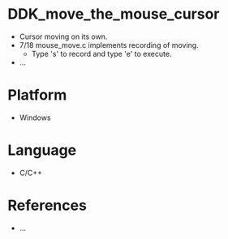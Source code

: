 # DDK_move_the_mouse_cursor
* Cursor moving on its own.
* 7/18 mouse_move.c implements recording of moving.
  * Type 's' to record and type 'e' to execute.
* ...

# Platform
* Windows

# Language 
* C/C++

# References
* ...
